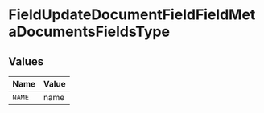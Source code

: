 # FieldUpdateDocumentFieldFieldMetaDocumentsFieldsType


## Values

| Name   | Value  |
| ------ | ------ |
| `NAME` | name   |